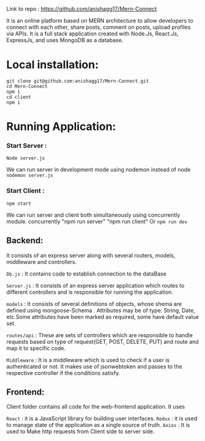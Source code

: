 Link to repo : https://github.com/anishagg17/Mern-Connect

It is an online platform based on MERN architecture to allow developers to connect with each other, share posts, comment on posts, upload profiles via APIs. It is a full stack application created with Node.Js, React.Js, ExpressJs, and uses MongoDB as a database.

# Local installation:
``` 
git clone git@github.com:anishagg17/Mern-Connect.git
cd Mern-Connect
npm i
cd client
npm i
``` 

# Running Application:

### Start Server :
``` Node server.js  ``` 


We can run server in development mode using nodemon instead of node
``` nodemon server.js ``` 


### Start Client :
``` npm start ``` 


We can run server and client both simultaneously using concurrently module.
concurrently \"npm run server\" \"npm run client\"
Or 
``` npm run dev ``` 


## Backend:
It consists of an express server along with several routers, models, middleware and controllers.

`Db.js` :  It contains code to establish connection to the dataBase

`Server.js` : It consists of an express server application which routes to different controllers and is responsible for running the application.

`models` : It consists of several definitions of objects, whose shema are defined using mongoose-Schema . Attributes may be of type:  String, Date, etc.Some attributes have been marked as required, some have default value set.

`routes/api` : These are sets of controllers which are responsible to handle requests based on type of request(GET, POST, DELETE, PUT) and route and map it to specific code.  

`Middleware` : It is a middleware which is used to check if a user is authenticated or not. It makes use of jsonwebtoken and passes to the respective controller if the conditions satisfy.

## Frontend:

Client folder contains all code for the web-frontend application. It uses 

`React` : it is a JavaScript library for building user interfaces.
`Redux` : it is used to manage state of the application as a single source of truth.
`Axios` : It is used to Make http requests from Client side to server side.


